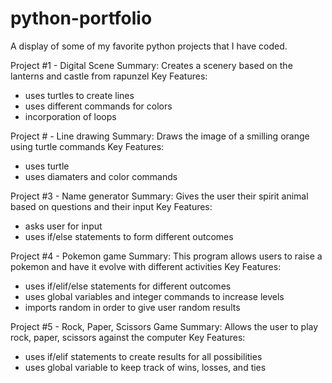 # python-portfolio
A display of some of my favorite python projects that I have coded.

Project #1 - Digital Scene
Summary: Creates a scenery based on the lanterns and castle from rapunzel
Key Features:
- uses turtles to create lines
- uses different commands for colors
- incorporation of loops

Project # - Line drawing
Summary: Draws the image of a smilling orange using turtle commands
Key Features:
- uses turtle
- uses diamaters and color commands

Project #3 - Name generator
Summary: Gives the user their spirit animal based on questions and their input
Key Features: 
- asks user for input
- uses if/else statements to form different outcomes

Project #4 - Pokemon game
Summary: This program allows users to raise a pokemon and have it evolve with different activities
Key Features:
- uses if/elif/else statements for different outcomes
- uses global variables and integer commands to increase levels
- imports random in order to give user random results

Project #5 - Rock, Paper, Scissors Game
Summary: Allows the user to play rock, paper, scissors against the computer
Key Features:
- uses if/elif statements to create results for all possibilities
- uses global variable to keep track of wins, losses, and ties
